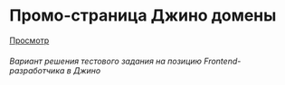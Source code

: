 # Промо-страница Джино домены

[Просмотр](https://vatergo.github.io/jino "Тык!")
###### Вариант решения тестового задания на позицию Frontend-разработчика в Джино

